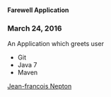 #### Farewell Application

### March 24, 2016

An Application which greets user

* Git
* Java 7
* Maven

[Jean-francois Nepton](http://sqasolution.com)
